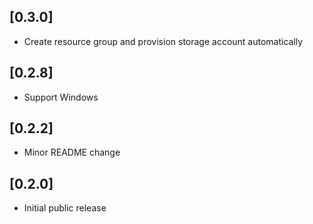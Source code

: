 ## [0.3.0]
- Create resource group and provision storage account automatically

## [0.2.8]
- Support Windows

## [0.2.2]
- Minor README change

## [0.2.0]
- Initial public release
